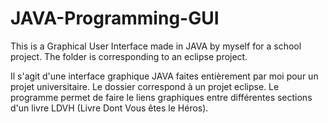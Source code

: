 # JAVA-Programming-GUI

 This is a Graphical User Interface made in JAVA by myself for a school project. The folder is corresponding to an eclipse project.
 
 
 Il s'agit d'une interface graphique JAVA faites entièrement par moi pour un projet universitaire. Le dossier correspond à un projet eclipse.
 Le programme permet de faire le liens graphiques entre différentes sections d'un livre LDVH (Livre Dont Vous êtes le Héros).
